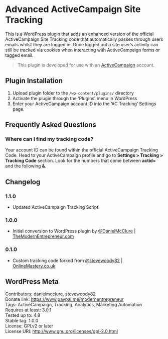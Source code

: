 # Advanced ActiveCampaign Site Tracking

This is a WordPress plugin that adds an enhanced version of the official ActiveCampaign Site Tracking code that automatically passes through users emails whilst they are logged in. Once logged out a site user’s activity can still be tracked via cookies when interacting with ActiveCampaign forms or tagged email.

> This plugin is developed for use with an [ActiveCampaign](https://themodernentrepreneur.com/link/activecampaign) account.


 ## Plugin Installation 

1. Upload plugin folder to the `/wp-content/plugins/` directory
2. Activate the plugin through the 'Plugins' menu in WordPress
3. Enter your ActiveCampaign account ID into the ‘AC Tracking’ Settings page. 

## Frequently Asked Questions 

### Where can I find my tracking code?

Your account ID can be found within the official ActiveCampaign Tracking Code. Head to your ActiveCampaign profile and go to **Settings > Tracking > Tracking Code** section. Look for the numbers that come between **actid=** and the following **&**.

## Changelog 

### 1.1.0 
* Updated ActiveCampaign Tracking Script

### 1.0.0 
* Initial conversion to WordPress plugin by [@DanielMcClure](https://profiles.wordpress.org/danielmcclure) | [TheModernEntrepreneur.com](https://themodernentrepreneur.com/?utm_source=wordpress&utm_medium=plugin&utm_campaign=advanced_ac_tracking&utm_term=readme)

### 0.1.0 
* Custom tracking code forked from [@stevewoody82](https://profiles.wordpress.org/stevewoody82) | [OnlineMastery.co.uk](https://onlinemastery.co.uk/setup-active-campaign-site-tracking-wordpress/?utm_source=wordpress&utm_medium=plugin&utm_campaign=advanced_ac_tracking&utm_term=readme)

## WordPress Meta
Contributors: danielmcclure, stevewoody82  
Donate link: https://www.paypal.me/modernentrepreneur  
Tags: ActiveCampaign, Tracking, Analytics, Marketing Automation  
Requires at least: 3.0.1  
Tested up to: 4.8  
Stable tag: 1.0.0  
License: GPLv2 or later  
License URI: http://www.gnu.org/licenses/gpl-2.0.html  